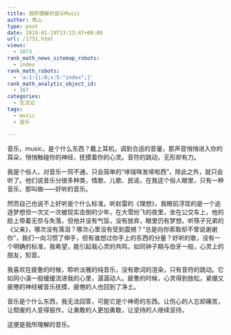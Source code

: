 ```yaml
---
title: 我所理解的音乐Music
author: 青山
type: post
date: 2019-01-19T13:13:47+00:00
url: /1731.html
views:
  - 1073
rank_math_news_sitemap_robots:
  - index
rank_math_robots:
  - 'a:1:{i:0;s:5:"index";}'
rank_math_analytic_object_id:
  - 167
categories:
  - 生活记
tags:
  - music
  - 音乐

---
```

音乐，music，是个什么东西？戴上耳机，调到合适的音量，那声音悄悄进入你的耳朵，悄悄触碰你的神经，抚摸着你的心灵。音符的跳动，无形却有力。

我是个俗人，对音乐一窍不通，只会简单的“哆瑞咪发嗦啦西”，除此之外，就只会听了。他们说音乐分很多种类，情歌、儿歌、民谣，在我这个俗人眼里，只有一种音乐，那叫做——好听的音乐。

然而自己也说不上好听是个什么标准。听赵雷的《理想》，我眼前浮现的是一个追逐梦想但一次又一次被现实击倒的少年，在大雪纷飞的夜里，坐在公交车上，他的脸上带着无奈与失落，但他并没有气馁，没有放弃，眼里仍有梦想。听筷子兄弟的《父亲》，哪次没有落泪？哪次心里没有受到震撼？“总是向你索取却不曾说谢谢你”，我们一向习惯了伸手，但有谁想过你手上的东西的分量？好听的歌，没有一个明确的标准，我希望，能引起我心灵的共鸣，如同钟子期与伯牙一般，心灵上的朋友，知音。

我喜欢在疲惫的时候，聆听淡雅的纯音乐，没有歌词的渲染，只有音符的跳动。它如同小溪一般缓缓流进我的心里，潺潺动人。疲惫的时候，心灵得到放松，紧绷又疲倦的神经被音乐抚摸，疲倦的人也回到了净土。

音乐是个什么东西，我无法回答，可能它是个神奇的东西。让伤心的人忘却痛苦，让颓废的人变得振作，让勇敢的人更加勇敢，让坚持的人继续坚持。

这便是我所理解的音乐。